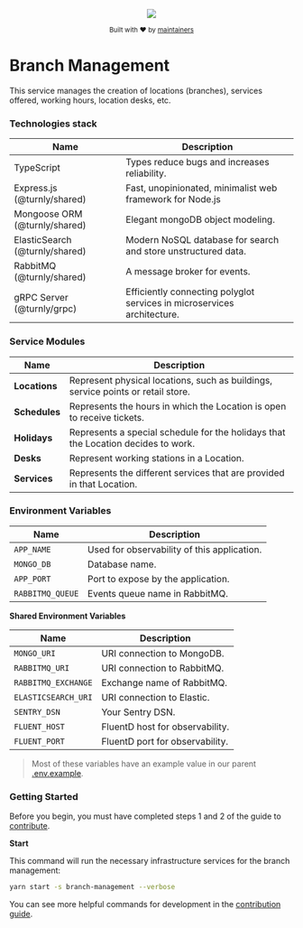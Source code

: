 <div align="center">
  <p align="center">
      <a href="https://turnly.app" target="_blank" rel="noopener">
          <img src="https://raw.githubusercontent.com/turnly/turnly/develop/docs/assets/github-header.png" />
      </a>
  </p>

  <p>
    <sub>
      Built with ❤︎ by
      <a href="/OWNERS.md">
        maintainers
      </a>
    </sub>
  </p>
</div>

# Branch Management

This service manages the creation of locations (branches), services offered,
working hours, location desks, etc.

### Technologies stack

| Name                                | Description                                                                   |
| ----------------------------------- | ----------------------------------------------------------------------------- |
| TypeScript                          | Types reduce bugs and increases reliability.                                  |
| Express.js    (@turnly/shared)      | Fast, unopinionated, minimalist web framework for Node.js                     |
| Mongoose ORM  (@turnly/shared)      | Elegant mongoDB object modeling.                                              |
| ElasticSearch (@turnly/shared)      | Modern NoSQL database for search and store unstructured data.                 |
| RabbitMQ      (@turnly/shared)      | A message broker for events.                                                  |
| gRPC Server   (@turnly/grpc)         | Efficiently connecting polyglot services in microservices architecture.       |

### Service Modules

| Name               | Description                                                                       |
| ------------------ | --------------------------------------------------------------------------------- |
| **Locations**      | Represent physical locations, such as buildings, service points or retail store.  |
| **Schedules**      | Represents the hours in which the Location is open to receive tickets.            |
| **Holidays**       | Represents a special schedule for the holidays that the Location decides to work. |
| **Desks**          | Represent working stations in a Location.                                         |
| **Services**       | Represents the different services that are provided in that Location.             |

### Environment Variables

| Name                     | Description                                  |
| ------------------------ | -------------------------------------------- |
| `APP_NAME`               | Used for observability of this application.  |
| `MONGO_DB`               | Database name.                               |
| `APP_PORT`               | Port to expose by the application.           |
| `RABBITMQ_QUEUE`         | Events queue name in RabbitMQ.               |

**Shared Environment Variables**

| Name                     | Description                                  |
| ------------------------ | -------------------------------------------- |
| `MONGO_URI`              | URI connection to MongoDB.                   |
| `RABBITMQ_URI`           | URI connection to RabbitMQ.                  |
| `RABBITMQ_EXCHANGE`      | Exchange name of RabbitMQ.                   |
| `ELASTICSEARCH_URI`      | URI connection to Elastic.                   |
| `SENTRY_DSN`             | Your Sentry DSN.                             |
| `FLUENT_HOST`            | FluentD host for observability.              |
| `FLUENT_PORT`            | FluentD port for observability.              |

> Most of these variables have an example value in our parent [.env.example](/.env.example).

### Getting Started

Before you begin, you must have completed steps 1 and 2 of the guide to [contribute](/CONTRIBUTING.md).

**Start**

This command will run the necessary infrastructure services for the branch management:

```sh
yarn start -s branch-management --verbose
```

You can see more helpful commands for development in the [contribution guide](/CONTRIBUTING.md).
